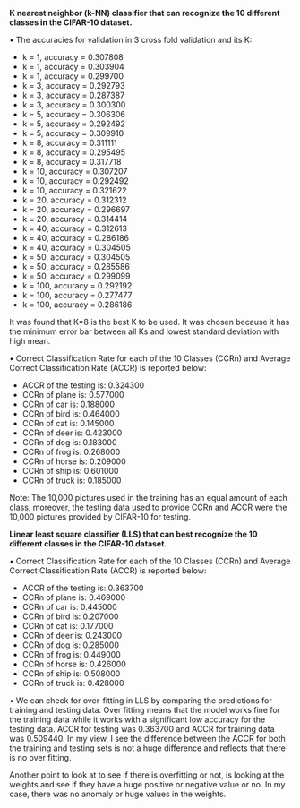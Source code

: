 **K nearest neighbor (k-NN) classifier that can recognize the 10 different classes in the CIFAR-10 dataset.**

•	The accuracies for validation in 3 cross fold validation and its K:

-	k = 1, accuracy = 0.307808
-	k = 1, accuracy = 0.303904
-	k = 1, accuracy = 0.299700
-	k = 3, accuracy = 0.292793
-	k = 3, accuracy = 0.287387
-	k = 3, accuracy = 0.300300
-	k = 5, accuracy = 0.306306
-	k = 5, accuracy = 0.292492
-	k = 5, accuracy = 0.309910
-	k = 8, accuracy = 0.311111
-	k = 8, accuracy = 0.295495
-	k = 8, accuracy = 0.317718
-	k = 10, accuracy = 0.307207
-	k = 10, accuracy = 0.292492
-	k = 10, accuracy = 0.321622
-	k = 20, accuracy = 0.312312
-	k = 20, accuracy = 0.296697
-	k = 20, accuracy = 0.314414
-	k = 40, accuracy = 0.312613
-	k = 40, accuracy = 0.286186
-	k = 40, accuracy = 0.304505
-	k = 50, accuracy = 0.304505
-	k = 50, accuracy = 0.285586
-	k = 50, accuracy = 0.299099
-	k = 100, accuracy = 0.292192
-	k = 100, accuracy = 0.277477
-	k = 100, accuracy = 0.286186

It was found that K=8 is the best K to be used. It was chosen because it has the minimum error bar between all Ks and lowest standard deviation with high mean. 

•	Correct Classification Rate for each of the 10 Classes (CCRn) and Average Correct Classification Rate (ACCR) is reported below: 
-	ACCR of the testing is: 0.324300
-	CCRn of plane is:  0.577000
-	CCRn of car is:  0.188000
-	CCRn of bird is:  0.464000
-	CCRn of cat is:  0.145000
-	CCRn of deer is:  0.423000
-	CCRn of dog is:  0.183000
-	CCRn of frog is:  0.268000
-	CCRn of horse is:  0.209000
-	CCRn of ship is:  0.601000
-	CCRn of truck is:  0.185000

Note: The 10,000 pictures used in the training has an equal amount of each class, moreover, the testing data used to provide CCRn and ACCR were the 10,000 pictures provided by CIFAR-10 for testing.  

**Linear least square classifier (LLS) that can best recognize the 10 different classes in the CIFAR-10 dataset.**

•	Correct Classification Rate for each of the 10 Classes (CCRn) and Average Correct Classification Rate (ACCR) is reported below: 

-	ACCR of the testing is: 0.363700
-	CCRn of plane is:  0.469000
-	CCRn of car is:  0.445000
-	CCRn of bird is:  0.207000
-	CCRn of cat is:  0.177000
-	CCRn of deer is:  0.243000
-	CCRn of dog is:  0.285000
-	CCRn of frog is:  0.449000
-	CCRn of horse is:  0.426000
-	CCRn of ship is:  0.508000
-	CCRn of truck is:  0.428000

•	We can check for over-fitting in LLS by comparing the predictions for training and testing data. Over fitting means that the model works fine for the training data while it works with a significant low accuracy for the testing data. ACCR for testing was 0.363700 and ACCR for training data was 0.509440. In my view, I see the difference between the ACCR for both the training and testing sets is not a huge difference and reflects that there is no over fitting. 

Another point to look at to see if there is overfitting or not, is looking at the weights and see if they have a huge positive or negative value or no. In my case, there was no anomaly or huge values in the weights. 


 
 
